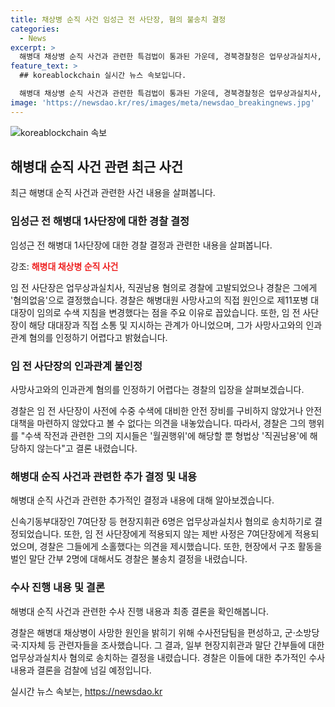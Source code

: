 ```yaml
---
title: 채상병 순직 사건 임성근 전 사단장, 혐의 불송치 결정
categories:
  - News
excerpt: >
  해병대 채상병 순직 사건과 관련한 특검법이 통과된 가운데, 경북경찰청은 업무상과실치사, 직권남용 혐의로 고발된 임성근 전 해병대 사단장을 불송치 결정했다. 경찰은 그의 직권남용을 부인하며, 사고 당시의 지시가 월권행위에 해당하고 형법상 직권남용에 해당하지 않는다고 밝혔다. 실종자 수색 중인 말단 간부들도 불송치 결정을 받았다. 경찰은 해병대 1사단 7여단장 등 현장지휘관 6명을 업무상과실치사 혐의로 송치하기로 했다. 제11포병 대대장의 임의적 수색 지침 변경이 사고에 영향을 미친 것으로 보고 있다. 
feature_text: >
  ## koreablockchain 실시간 뉴스 속보입니다.

  해병대 채상병 순직 사건과 관련한 특검법이 통과된 가운데, 경북경찰청은 업무상과실치사, 직권남용 혐의로 고발된 임성근 전 해병대 사단장을 불송치 결정했다. 경찰은 그의 직권남용을 부인하며, 사고 당시의 지시가 월권행위에 해당하고 형법상 직권남용에 해당하지 않는다고 밝혔다. 실종자 수색 중인 말단 간부들도 불송치 결정을 받았다. 경찰은 해병대 1사단 7여단장 등 현장지휘관 6명을 업무상과실치사 혐의로 송치하기로 했다. 제11포병 대대장의 임의적 수색 지침 변경이 사고에 영향을 미친 것으로 보고 있다. 
image: 'https://newsdao.kr/res/images/meta/newsdao_breakingnews.jpg'
---
```


<p><img src="https://newsdao.kr/res/images/meta/newsdao_breakingnews.jpg" alt="koreablockchain 속보" /></p>

<h2 data-ke-size="size26">해병대 순직 사건 관련 최근 사건</h2>

<p data-ke-size="size16">최근 해병대 순직 사건과 관련한 사건 내용을 살펴봅니다.</p>

<h3>임성근 전 해병대 1사단장에 대한 경찰 결정</h3>

<p data-ke-size="size16">임성근 전 해병대 1사단장에 대한 경찰 결정과 관련한 내용을 살펴봅니다.</p>

<p>강조: <b><span style="color: #ee2323;">해병대 채상병 순직 사건</span></b></p>

<p>임 전 사단장은 업무상과실치사, 직권남용 혐의로 경찰에 고발되었으나 경찰은 그에게 '혐의없음'으로 결정했습니다. 경찰은 해병대원 사망사고의 직접 원인으로 제11포병 대대장이 임의로 수색 지침을 변경했다는 점을 주요 이유로 꼽았습니다. 또한, 임 전 사단장이 해당 대대장과 직접 소통 및 지시하는 관계가 아니었으며, 그가 사망사고와의 인과관계 혐의를 인정하기 어렵다고 밝혔습니다.</p>

<h3>임 전 사단장의 인과관계 불인정</h3>

<p data-ke-size="size16">사망사고와의 인과관계 혐의를 인정하기 어렵다는 경찰의 입장을 살펴보겠습니다.</p>

<p>경찰은 임 전 사단장이 사전에 수중 수색에 대비한 안전 장비를 구비하지 않았거나 안전대책을 마련하지 않았다고 볼 수 없다는 의견을 내놓았습니다. 따라서, 경찰은 그의 행위를 "수색 작전과 관련한 그의 지시들은 '월권행위'에 해당할 뿐 형법상 '직권남용'에 해당하지 않는다"고 결론 내렸습니다.</p>

<h3>해병대 순직 사건과 관련한 추가 결정 및 내용</h3>

<p data-ke-size="size16">해병대 순직 사건과 관련한 추가적인 결정과 내용에 대해 알아보겠습니다.</p>

<p>신속기동부대장인 7여단장 등 현장지휘관 6명은 업무상과실치사 혐의로 송치하기로 결정되었습니다. 또한, 임 전 사단장에게 적용되지 않는 제반 사정은 7여단장에게 적용되었으며, 경찰은 그들에게 소홀했다는 의견을 제시했습니다. 또한, 현장에서 구조 활동을 벌인 말단 간부 2명에 대해서도 경찰은 불송치 결정을 내렸습니다.</p>

<h3>수사 진행 내용 및 결론</h3>

<p data-ke-size="size16">해병대 순직 사건과 관련한 수사 진행 내용과 최종 결론을 확인해봅니다.</p>

<p>경찰은 해병대 채상병이 사망한 원인을 밝히기 위해 수사전담팀을 편성하고, 군·소방당국·지자체 등 관련자들을 조사했습니다. 그 결과, 일부 현장지휘관과 말단 간부들에 대한 업무상과실치사 혐의로 송치하는 결정을 내렸습니다. 경찰은 이들에 대한 추가적인 수사 내용과 결론을 검찰에 넘길 예정입니다.</p>
실시간 뉴스 속보는, <a href="https://newsdao.kr" rel="dofollow">https://newsdao.kr</a>



